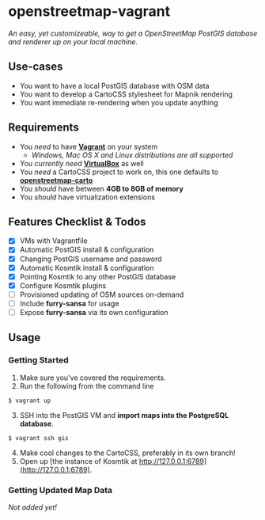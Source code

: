 # openstreetmap-vagrant
*An easy, yet customizeable, way to get a OpenStreetMap PostGIS database and renderer up on your local machine.*

## Use-cases

* You want to have a local PostGIS database with OSM data
* You want to develop a CartoCSS stylesheet for Mapnik rendering
* You want immediate re-rendering when you update anything

## Requirements
* You *need* to have **[Vagrant](http://www.vagrantup.com/)** on your system
  * *Windows, Mac OS X and Linux distributions are all supported*
* You *currently need* **[VirtualBox](http://www.virtualbox.org/)** as well
* You *need* a CartoCSS project to work on, this one defaults to **[openstreetmap-carto](https://github.com/gravitystorm/openstreetmap-carto)**
* You *should* have between **4GB to 8GB of memory**
* You *should* have virtualization extensions

## Features Checklist & Todos
- [X] VMs with Vagrantfile
- [X] Automatic PostGIS install & configuration
 - [X] Changing PostGIS username and password
- [X] Automatic Kosmtik install & configuration
 - [X] Pointing Kosmtik to any other PostGIS database
 - [X] Configure Kosmtik plugins
- [ ] Provisioned updating of OSM sources on-demand
 - [ ] Include **furry-sansa** for usage
 - [ ] Expose **furry-sansa** via its own configuration

## Usage
### Getting Started
1. Make sure you've covered the requirements.
2. Run the following from the command line
  
  ```
$ vagrant up
  ```

3. SSH into the PostGIS VM and **import maps into the PostgreSQL database**.
  
  ```
$ vagrant ssh gis
  ```

4. Make cool changes to the CartoCSS, preferably in its own branch!
5. Open up [the instance of Kosmtik at http://127.0.0.1:6789](http://127.0.0.1:6789).

### Getting Updated Map Data
*Not added yet!*

